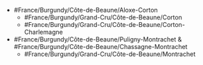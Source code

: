 - #France/Burgundy/Côte-de-Beaune/Aloxe-Corton
	- #France/Burgundy/Grand-Cru/Côte-de-Beaune/Corton
	- #France/Burgundy/Grand-Cru/Côte-de-Beaune/Corton-Charlemagne
- #France/Burgundy/Côte-de-Beaune/Puligny-Montrachet & #France/Burgundy/Côte-de-Beaune/Chassagne-Montrachet
	- #France/Burgundy/Grand-Cru/Côte-de-Beaune/Montrachet